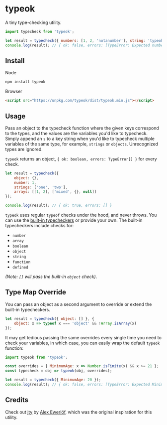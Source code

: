 # typeok

A tiny type-checking utility.

```js
import typecheck from 'typeok';

let result = typecheck({ numbers: [1, 2, 'notanumber'], string: 'typeok' });
console.log(result); // { ok: false, errors: [TypeError: Expected number but got string: "notanumber"] }
```

## Install

Node
```bash
npm install typeok
```

Browser
```html
<script src="https://unpkg.com/typeok/dist/typeok.min.js"></script>
```

## Usage

Pass an object to the typecheck function where the given keys correspond to the types, and the values are the variables you'd like to typecheck. Simply append an `s` to a key string when you'd like to typecheck multiple variables of the same type, for example, `strings` or `objects`. Unrecognized types are ignored.

`typeok` returns an object, `{ ok: boolean, errors: TypeError[] }` for every check.

```js
let result = typecheck({
    object: {},
    number: 1,
    strings: ['one', 'two'],
    arrays: [[1, 2], ['mixed', {}, null]]
});

console.log(result); // { ok: true, errors: [] }
```

`typeok` uses regular `typeof` checks under the hood, and never throws. You can use the [built-in typecheckers](https://github.com/kevinfiol/typeok/blob/master/index.js#L1) or provide your own. The built-in typecheckers include checks for:

* `number`
* `array`
* `boolean`
* `object`
* `string`
* `function`
* `defined`

*(Note: `[]` will pass the built-in `object` check)*.

## Type Map Override

You can pass an object as a second argument to override or extend the built-in typecheckers.

```js
let result = typecheck({ object: [] }, {
    object: x => typeof x === 'object' && !Array.isArray(x)
});
```

It may get tedious passing the same overrides every single time you need to check your variables, in which case, you can easily wrap the default `typeok` function:

```js
import typeok from 'typeok';

const overrides = { MinimumAge: x => Number.isFinite(x) && x >= 21 };
const typecheck = obj => typeok(obj, overrides);

let result = typecheck({ MinimumAge: 20 });
console.log(result); // { ok: false, errors: [TypeError: Expected MinimumAge but got number: 20] }
```

## Credits

Check out [jty](https://github.com/userpixel/jty) by [Alex Ewerlöf](https://github.com/userpixel), which was the original inspiration for this utility.